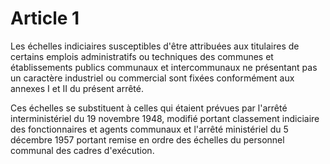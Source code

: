 # Article 1

Les échelles indiciaires susceptibles d'être attribuées aux titulaires de certains emplois administratifs ou techniques des communes et établissements publics communaux et intercommunaux ne présentant pas un caractère industriel ou commercial sont fixées conformément aux annexes I et II du présent arrêté.

Ces échelles se substituent à celles qui étaient prévues par l'arrêté interministériel du 19 novembre 1948, modifié portant classement indiciaire des fonctionnaires et agents communaux et l'arrêté ministériel du 5 décembre 1957 portant remise en ordre des échelles du personnel communal des cadres d'exécution.
